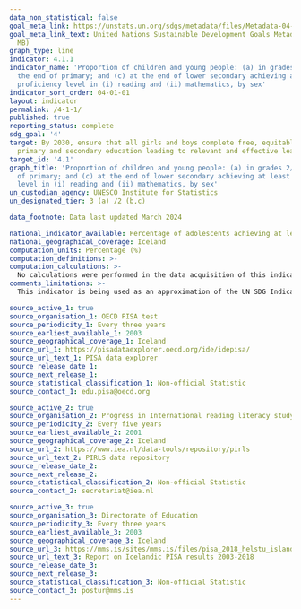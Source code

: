 ```yaml
---
data_non_statistical: false
goal_meta_link: https://unstats.un.org/sdgs/metadata/files/Metadata-04-01-01.pdf
goal_meta_link_text: United Nations Sustainable Development Goals Metadata (PDF 4.0
  MB)
graph_type: line
indicator: 4.1.1
indicator_name: 'Proportion of children and young people: (a) in grades 2/3; (b) at
  the end of primary; and (c) at the end of lower secondary achieving at least a minimum
  proficiency level in (i) reading and (ii) mathematics, by sex'
indicator_sort_order: 04-01-01
layout: indicator
permalink: /4-1-1/
published: true
reporting_status: complete
sdg_goal: '4'
target: By 2030, ensure that all girls and boys complete free, equitable and quality
  primary and secondary education leading to relevant and effective learning outcomes
target_id: '4.1'
graph_title: 'Proportion of children and young people: (a) in grades 2/3; (b) at the end
  of primary; and (c) at the end of lower secondary achieving at least a minimum proficiency
  level in (i) reading and (ii) mathematics, by sex'
un_custodian_agency: UNESCO Institute for Statistics
un_designated_tier: 3 (a) /2 (b,c)

data_footnote: Data last updated March 2024

national_indicator_available: Percentage of adolescents achieving at least the expected proficiency level in Reading and Mathematics at the age of 15 (lower secondary)
national_geographical_coverage: Iceland
computation_units: Percentage (%)
computation_definitions: >-
computation_calculations: >-
  No calculations were performed in the data acquisition of this indicator as appropriate data was readily available in the final format specified by this indicator. For insight into the details of potential calculations please refer to the original source metadata or source contact.
comments_limitations: >-
  This indicator is being used as an approximation of the UN SDG Indicator. Where possible, we will work to identify or develop UK data to meet the global indicator specification. This indicator has been identified in collaboration with topic experts.

source_active_1: true
source_organisation_1: OECD PISA test
source_periodicity_1: Every three years
source_earliest_available_1: 2003
source_geographical_coverage_1: Iceland
source_url_1: https://pisadataexplorer.oecd.org/ide/idepisa/
source_url_text_1: PISA data explorer
source_release_date_1: 
source_next_release_1: 
source_statistical_classification_1: Non-official Statistic
source_contact_1: edu.pisa@oecd.org

source_active_2: true
source_organisation_2: Progress in International reading literacy study (PRILS)
source_periodicity_2: Every five years
source_earliest_available_2: 2001
source_geographical_coverage_2: Iceland
source_url_2: https://www.iea.nl/data-tools/repository/pirls
source_url_text_2: PIRLS data repository
source_release_date_2: 
source_next_release_2: 
source_statistical_classification_2: Non-official Statistic
source_contact_2: secretariat@iea.nl

source_active_3: true
source_organisation_3: Directorate of Education
source_periodicity_3: Every three years
source_earliest_available_3: 2003
source_geographical_coverage_3: Iceland
source_url_3: https://mms.is/sites/mms.is/files/pisa_2018_helstu_island.pdf
source_url_text_3: Report on Icelandic PISA results 2003-2018
source_release_date_3: 
source_next_release_3: 
source_statistical_classification_3: Non-official Statistic
source_contact_3: postur@mms.is
---
```

